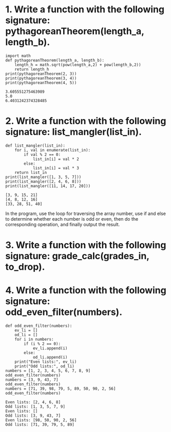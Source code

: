 # 1. Write a function with the following signature: pythagoreanTheorem(length_a, length_b).
    import math
    def pythagoreanTheorem(length_a, length_b):
        length_h = math.sqrt(pow(length_a,2) + pow(length_b,2))
        return length_h
    print(pythagoreanTheorem(2, 3))
    print(pythagoreanTheorem(3, 4))
    print(pythagoreanTheorem(4, 5))
    
    3.605551275463989
    5.0
    6.4031242374328485

# 2. Write a function with the following signature: list_mangler(list_in).
    def list_mangler(list_in):
        for i, val in enumerate(list_in):
            if val % 2 == 0:
                list_in[i] = val * 2
            else:
                list_in[i] = val * 3
        return list_in
    print(list_mangler([1, 3, 5, 7]))
    print(list_mangler([2, 4, 6, 8]))
    print(list_mangler([11, 14, 17, 20]))
    
    [3, 9, 15, 21]
    [4, 8, 12, 16]
    [33, 28, 51, 40]
In the program, use the loop for traversing the array number, use if and else to determine whether each number is odd or even, then do the corresponding operation, and finally output the result.

# 3. Write a function with the following signature: grade_calc(grades_in, to_drop).


# 4. Write a function with the following signature: odd_even_filter(numbers).
    def odd_even_filter(numbers):
        ev_li = []
        od_li = []
        for i in numbers:
            if (i % 2 == 0):
                ev_li.append(i)
            else:
                od_li.append(i)
        print("Even lists:", ev_li)
        print("Odd lists:", od_li)
    numbers = [1, 2, 3, 4, 5, 6, 7, 8, 9]
    odd_even_filter(numbers)
    numbers = [3, 9, 43, 7]
    odd_even_filter(numbers)
    numbers = [71, 39, 98, 79, 5, 89, 50, 90, 2, 56]
    odd_even_filter(numbers)

    Even lists: [2, 4, 6, 8]
    Odd lists: [1, 3, 5, 7, 9]
    Even lists: []
    Odd lists: [3, 9, 43, 7]
    Even lists: [98, 50, 90, 2, 56]
    Odd lists: [71, 39, 79, 5, 89]
